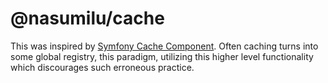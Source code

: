 # @nasumilu/cache

This was inspired by [Symfony Cache Component](https://symfony.com/doc/current/components/cache.html).
Often caching turns into some global registry, this paradigm, utilizing this higher level functionality which 
discourages such erroneous practice.
